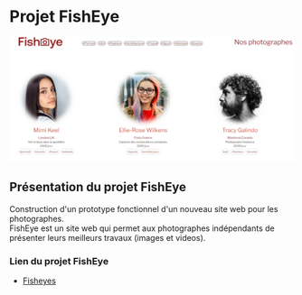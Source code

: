 # Projet FishEye

![Maquette Fisheye](./photos/capture_Fisheye.png)

## Présentation du projet FishEye

Construction d'un prototype fonctionnel d'un nouveau site web pour les photographes.  
FishEye est un site web qui permet aux photographes indépendants de présenter leurs meilleurs travaux (images et videos).

### Lien du projet  FishEye

* [Fisheyes](https://melaniemdm.github.io/fisheye/)
  